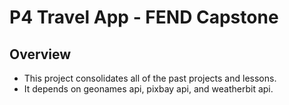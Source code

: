 # P4 Travel App - FEND Capstone

## Overview
- This project consolidates all of the past projects and lessons.
- It depends on geonames api, pixbay api, and weatherbit api.